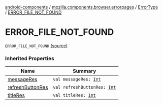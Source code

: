 [android-components](../../index.md) / [mozilla.components.browser.errorpages](../index.md) / [ErrorType](index.md) / [ERROR_FILE_NOT_FOUND](./-e-r-r-o-r_-f-i-l-e_-n-o-t_-f-o-u-n-d.md)

# ERROR_FILE_NOT_FOUND

`ERROR_FILE_NOT_FOUND` [(source)](https://github.com/mozilla-mobile/android-components/blob/master/components/browser/errorpages/src/main/java/mozilla/components/browser/errorpages/ErrorPages.kt#L128)

### Inherited Properties

| Name | Summary |
|---|---|
| [messageRes](message-res.md) | `val messageRes: `[`Int`](https://kotlinlang.org/api/latest/jvm/stdlib/kotlin/-int/index.html) |
| [refreshButtonRes](refresh-button-res.md) | `val refreshButtonRes: `[`Int`](https://kotlinlang.org/api/latest/jvm/stdlib/kotlin/-int/index.html) |
| [titleRes](title-res.md) | `val titleRes: `[`Int`](https://kotlinlang.org/api/latest/jvm/stdlib/kotlin/-int/index.html) |
